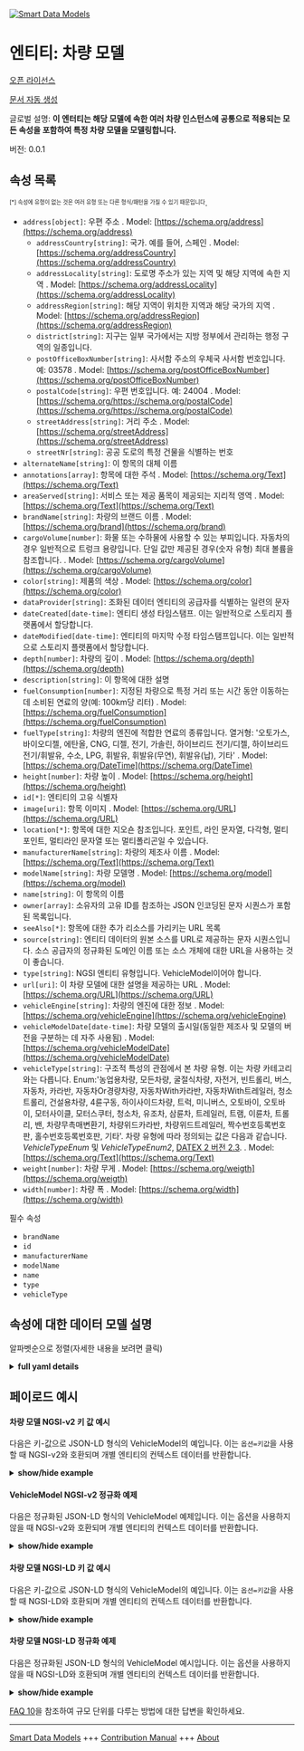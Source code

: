 <!-- 10-Header -->    
[![Smart Data Models](https://smartdatamodels.org/wp-content/uploads/2022/01/SmartDataModels_logo.png "Logo")](https://smartdatamodels.org)    
엔티티: 차량 모델    
==========<!-- /10-Header -->    
<!-- 15-License -->    
[오픈 라이선스](https://github.com/smart-data-models//dataModel.Transportation/blob/master/VehicleModel/LICENSE.md)    
[문서 자동 생성](https://docs.google.com/presentation/d/e/2PACX-1vTs-Ng5dIAwkg91oTTUdt8ua7woBXhPnwavZ0FxgR8BsAI_Ek3C5q97Nd94HS8KhP-r_quD4H0fgyt3/pub?start=false&loop=false&delayms=3000#slide=id.gb715ace035_0_60)    
<!-- /15-License -->    
<!-- 20-Description -->    
글로벌 설명: **이 엔터티는 해당 모델에 속한 여러 차량 인스턴스에 공통으로 적용되는 모든 속성을 포함하여 특정 차량 모델을 모델링합니다.**    
버전: 0.0.1    
<!-- /20-Description -->    
<!-- 30-PropertiesList -->    
## 속성 목록    
<sup><sub>[*] 속성에 유형이 없는 것은 여러 유형 또는 다른 형식/패턴을 가질 수 있기 때문입니다</sub></sup>.    
- `address[object]`: 우편 주소  . Model: [https://schema.org/address](https://schema.org/address)	- `addressCountry[string]`: 국가. 예를 들어, 스페인  . Model: [https://schema.org/addressCountry](https://schema.org/addressCountry)    
	- `addressLocality[string]`: 도로명 주소가 있는 지역 및 해당 지역에 속한 지역  . Model: [https://schema.org/addressLocality](https://schema.org/addressLocality)    
	- `addressRegion[string]`: 해당 지역이 위치한 지역과 해당 국가의 지역  . Model: [https://schema.org/addressRegion](https://schema.org/addressRegion)    
	- `district[string]`: 지구는 일부 국가에서는 지방 정부에서 관리하는 행정 구역의 일종입니다.      
	- `postOfficeBoxNumber[string]`: 사서함 주소의 우체국 사서함 번호입니다. 예: 03578  . Model: [https://schema.org/postOfficeBoxNumber](https://schema.org/postOfficeBoxNumber)    
	- `postalCode[string]`: 우편 번호입니다. 예: 24004  . Model: [https://schema.org/https://schema.org/postalCode](https://schema.org/https://schema.org/postalCode)    
	- `streetAddress[string]`: 거리 주소  . Model: [https://schema.org/streetAddress](https://schema.org/streetAddress)    
	- `streetNr[string]`: 공공 도로의 특정 건물을 식별하는 번호      
- `alternateName[string]`: 이 항목의 대체 이름  - `annotations[array]`: 항목에 대한 주석  . Model: [https://schema.org/Text](https://schema.org/Text)- `areaServed[string]`: 서비스 또는 제공 품목이 제공되는 지리적 영역  . Model: [https://schema.org/Text](https://schema.org/Text)- `brandName[string]`: 차량의 브랜드 이름  . Model: [https://schema.org/brand](https://schema.org/brand)- `cargoVolume[number]`: 화물 또는 수하물에 사용할 수 있는 부피입니다. 자동차의 경우 일반적으로 트렁크 용량입니다. 단일 값만 제공된 경우(숫자 유형) 최대 볼륨을 참조합니다.  . Model: [https://schema.org/cargoVolume](https://schema.org/cargoVolume)- `color[string]`: 제품의 색상  . Model: [https://schema.org/color](https://schema.org/color)- `dataProvider[string]`: 조화된 데이터 엔티티의 공급자를 식별하는 일련의 문자  - `dateCreated[date-time]`: 엔티티 생성 타임스탬프. 이는 일반적으로 스토리지 플랫폼에서 할당합니다.  - `dateModified[date-time]`: 엔티티의 마지막 수정 타임스탬프입니다. 이는 일반적으로 스토리지 플랫폼에서 할당합니다.  - `depth[number]`: 차량의 깊이  . Model: [https://schema.org/depth](https://schema.org/depth)- `description[string]`: 이 항목에 대한 설명  - `fuelConsumption[number]`: 지정된 차량으로 특정 거리 또는 시간 동안 이동하는 데 소비된 연료의 양(예: 100km당 리터)  . Model: [https://schema.org/fuelConsumption](https://schema.org/fuelConsumption)- `fuelType[string]`: 차량의 엔진에 적합한 연료의 종류입니다. 열거형: '오토가스, 바이오디젤, 에탄올, CNG, 디젤, 전기, 가솔린, 하이브리드 전기/디젤, 하이브리드 전기/휘발유, 수소, LPG, 휘발유, 휘발유(무연), 휘발유(납), 기타'  . Model: [https://schema.org/DateTime](https://schema.org/DateTime)- `height[number]`: 차량 높이  . Model: [https://schema.org/height](https://schema.org/height)- `id[*]`: 엔티티의 고유 식별자  - `image[uri]`: 항목 이미지  . Model: [https://schema.org/URL](https://schema.org/URL)- `location[*]`: 항목에 대한 지오숀 참조입니다. 포인트, 라인 문자열, 다각형, 멀티포인트, 멀티라인 문자열 또는 멀티폴리곤일 수 있습니다.  - `manufacturerName[string]`: 차량의 제조사 이름  . Model: [https://schema.org/Text](https://schema.org/Text)- `modelName[string]`: 차량 모델명  . Model: [https://schema.org/model](https://schema.org/model)- `name[string]`: 이 항목의 이름  - `owner[array]`: 소유자의 고유 ID를 참조하는 JSON 인코딩된 문자 시퀀스가 포함된 목록입니다.  - `seeAlso[*]`: 항목에 대한 추가 리소스를 가리키는 URL 목록  - `source[string]`: 엔티티 데이터의 원본 소스를 URL로 제공하는 문자 시퀀스입니다. 소스 공급자의 정규화된 도메인 이름 또는 소스 개체에 대한 URL을 사용하는 것이 좋습니다.  - `type[string]`: NGSI 엔티티 유형입니다. VehicleModel이어야 합니다.  - `url[uri]`: 이 차량 모델에 대한 설명을 제공하는 URL  . Model: [https://schema.org/URL](https://schema.org/URL)- `vehicleEngine[string]`: 차량의 엔진에 대한 정보  . Model: [https://schema.org/vehicleEngine](https://schema.org/vehicleEngine)- `vehicleModelDate[date-time]`: 차량 모델의 출시일(동일한 제조사 및 모델의 버전을 구분하는 데 자주 사용됨)  . Model: [https://schema.org/vehicleModelDate](https://schema.org/vehicleModelDate)- `vehicleType[string]`: 구조적 특성의 관점에서 본 차량 유형. 이는 차량 카테고리와는 다릅니다. Enum:'농업용차량, 모든차량, 굴절식차량, 자전거, 빈트롤리, 버스, 자동차, 카라반, 자동차Or경량차량, 자동차With카라반, 자동차With트레일러, 청소트롤리, 건설용차량, 4륜구동, 하이사이드차량, 트럭, 미니버스, 오토바이, 오토바이, 모터사이클, 모터스쿠터, 청소차, 유조차, 삼륜차, 트레일러, 트램, 이륜차, 트롤리, 밴, 차량무촉매변환기, 차량위드카라반, 차량위드트레일러, 짝수번호등록번호판, 홀수번호등록번호판, 기타'. 차량 유형에 따라 정의되는 값은 다음과 같습니다. _VehicleTypeEnum_ 및 _VehicleTypeEnum2_, [DATEX 2 버전 2.3](http://d2docs.ndwcloud.nu/_static/umlmodel/v2.3/index.htm).  . Model: [https://schema.org/Text](https://schema.org/Text)- `weight[number]`: 차량 무게  . Model: [https://schema.org/weigth](https://schema.org/weigth)- `width[number]`: 차량 폭  . Model: [https://schema.org/width](https://schema.org/width)<!-- /30-PropertiesList -->    
<!-- 35-RequiredProperties -->    
필수 속성    
- `brandName`  - `id`  - `manufacturerName`  - `modelName`  - `name`  - `type`  - `vehicleType`  <!-- /35-RequiredProperties -->    
<!-- 40-RequiredProperties -->    
<!-- /40-RequiredProperties -->    
<!-- 50-DataModelHeader -->    
## 속성에 대한 데이터 모델 설명    
알파벳순으로 정렬(자세한 내용을 보려면 클릭)    
<!-- /50-DataModelHeader -->    
<!-- 60-ModelYaml -->    
<details><summary><strong>full yaml details</strong></summary>      
```yaml    
VehicleModel:      
  description: 'This entity models a particular vehicle model, including all properties which are common to multiple vehicle instances belonging to such model.'      
  properties:      
    address:      
      description: The mailing address      
      properties:      
        addressCountry:      
          description: 'The country. For example, Spain'      
          type: string      
          x-ngsi:      
            model: https://schema.org/addressCountry      
            type: Property      
        addressLocality:      
          description: 'The locality in which the street address is, and which is in the region'      
          type: string      
          x-ngsi:      
            model: https://schema.org/addressLocality      
            type: Property      
        addressRegion:      
          description: 'The region in which the locality is, and which is in the country'      
          type: string      
          x-ngsi:      
            model: https://schema.org/addressRegion      
            type: Property      
        district:      
          description: 'A district is a type of administrative division that, in some countries, is managed by the local government'      
          type: string      
          x-ngsi:      
            type: Property      
        postOfficeBoxNumber:      
          description: 'The post office box number for PO box addresses. For example, 03578'      
          type: string      
          x-ngsi:      
            model: https://schema.org/postOfficeBoxNumber      
            type: Property      
        postalCode:      
          description: 'The postal code. For example, 24004'      
          type: string      
          x-ngsi:      
            model: https://schema.org/https://schema.org/postalCode      
            type: Property      
        streetAddress:      
          description: The street address      
          type: string      
          x-ngsi:      
            model: https://schema.org/streetAddress      
            type: Property      
        streetNr:      
          description: Number identifying a specific property on a public street      
          type: string      
          x-ngsi:      
            type: Property      
      type: object      
      x-ngsi:      
        model: https://schema.org/address      
        type: Property      
    alternateName:      
      description: An alternative name for this item      
      type: string      
      x-ngsi:      
        type: Property      
    annotations:      
      description: Annotations about the item      
      items:      
        type: string      
      type: array      
      x-ngsi:      
        model: https://schema.org/Text      
        type: Property      
    areaServed:      
      description: The geographic area where a service or offered item is provided      
      type: string      
      x-ngsi:      
        model: https://schema.org/Text      
        type: Property      
    brandName:      
      description: Vehicle's brand name      
      type: string      
      x-ngsi:      
        model: https://schema.org/brand      
        type: Property      
    cargoVolume:      
      description: 'The available volume for cargo or luggage. For automobiles, this is usually the trunk volume. If only a single value is provided (type Number) it will refer to the maximum volume'      
      minimum: 0      
      type: number      
      x-ngsi:      
        model: https://schema.org/cargoVolume      
        type: Property      
        units: Liters      
    color:      
      description: The color of the product      
      type: string      
      x-ngsi:      
        model: https://schema.org/color      
        type: Property      
    dataProvider:      
      description: A sequence of characters identifying the provider of the harmonised data entity      
      type: string      
      x-ngsi:      
        type: Property      
    dateCreated:      
      description: Entity creation timestamp. This will usually be allocated by the storage platform      
      format: date-time      
      type: string      
      x-ngsi:      
        type: Property      
    dateModified:      
      description: Timestamp of the last modification of the entity. This will usually be allocated by the storage platform      
      format: date-time      
      type: string      
      x-ngsi:      
        type: Property      
    depth:      
      description: Vehicle's depth      
      minimum: 0      
      type: number      
      x-ngsi:      
        model: https://schema.org/depth      
        type: Property      
    description:      
      description: A description of this item      
      type: string      
      x-ngsi:      
        type: Property      
    fuelConsumption:      
      description: The amount of fuel consumed for traveling a particular distance or temporal duration with the given vehicle (e.g. liters per 100 km)      
      minimum: 0      
      type: number      
      x-ngsi:      
        model: https://schema.org/fuelConsumption      
        type: Property      
        units: liters per 100 kilometer      
    fuelType:      
      description: 'The type of fuel suitable for the engine or engines of the vehicle. Enum:''autogas, biodiesel, ethanol, cng, diesel, electric, gasoline, hybrid electric/diesel, hybrid electric/petrol, hydrogen, lpg, petrol, petrol(unleaded), petrol(leaded), other'''      
      enum:      
        - autogas      
        - biodiesel      
        - cng      
        - diesel      
        - electric      
        - ethanol      
        - gasoline      
        - hybrid_electric_diesel      
        - hybrid_electric_petrol      
        - hydrogen      
        - lpg      
        - petrol      
        - petrol(unleaded)      
        - petrol(leaded)      
        - other      
      type: string      
      x-ngsi:      
        model: https://schema.org/DateTime      
        type: Property      
    height:      
      description: Vehicle's height      
      minimum: 0      
      type: number      
      x-ngsi:      
        model: https://schema.org/height      
        type: Property      
    id:      
      anyOf:      
        - description: Identifier format of any NGSI entity      
          maxLength: 256      
          minLength: 1      
          pattern: ^[\w\-\.\{\}\$\+\*\[\]`|~^@!,:\\]+$      
          type: string      
          x-ngsi:      
            type: Property      
        - description: Identifier format of any NGSI entity      
          format: uri      
          type: string      
          x-ngsi:      
            type: Property      
      description: Unique identifier of the entity      
      x-ngsi:      
        type: Property      
    image:      
      description: An image of the item      
      format: uri      
      type: string      
      x-ngsi:      
        model: https://schema.org/URL      
        type: Property      
    location:      
      description: 'Geojson reference to the item. It can be Point, LineString, Polygon, MultiPoint, MultiLineString or MultiPolygon'      
      oneOf:      
        - description: Geojson reference to the item. Point      
          properties:      
            bbox:      
              items:      
                type: number      
              minItems: 4      
              type: array      
            coordinates:      
              items:      
                type: number      
              minItems: 2      
              type: array      
            type:      
              enum:      
                - Point      
              type: string      
          required:      
            - type      
            - coordinates      
          title: GeoJSON Point      
          type: object      
          x-ngsi:      
            type: GeoProperty      
        - description: Geojson reference to the item. LineString      
          properties:      
            bbox:      
              items:      
                type: number      
              minItems: 4      
              type: array      
            coordinates:      
              items:      
                items:      
                  type: number      
                minItems: 2      
                type: array      
              minItems: 2      
              type: array      
            type:      
              enum:      
                - LineString      
              type: string      
          required:      
            - type      
            - coordinates      
          title: GeoJSON LineString      
          type: object      
          x-ngsi:      
            type: GeoProperty      
        - description: Geojson reference to the item. Polygon      
          properties:      
            bbox:      
              items:      
                type: number      
              minItems: 4      
              type: array      
            coordinates:      
              items:      
                items:      
                  items:      
                    type: number      
                  minItems: 2      
                  type: array      
                minItems: 4      
                type: array      
              type: array      
            type:      
              enum:      
                - Polygon      
              type: string      
          required:      
            - type      
            - coordinates      
          title: GeoJSON Polygon      
          type: object      
          x-ngsi:      
            type: GeoProperty      
        - description: Geojson reference to the item. MultiPoint      
          properties:      
            bbox:      
              items:      
                type: number      
              minItems: 4      
              type: array      
            coordinates:      
              items:      
                items:      
                  type: number      
                minItems: 2      
                type: array      
              type: array      
            type:      
              enum:      
                - MultiPoint      
              type: string      
          required:      
            - type      
            - coordinates      
          title: GeoJSON MultiPoint      
          type: object      
          x-ngsi:      
            type: GeoProperty      
        - description: Geojson reference to the item. MultiLineString      
          properties:      
            bbox:      
              items:      
                type: number      
              minItems: 4      
              type: array      
            coordinates:      
              items:      
                items:      
                  items:      
                    type: number      
                  minItems: 2      
                  type: array      
                minItems: 2      
                type: array      
              type: array      
            type:      
              enum:      
                - MultiLineString      
              type: string      
          required:      
            - type      
            - coordinates      
          title: GeoJSON MultiLineString      
          type: object      
          x-ngsi:      
            type: GeoProperty      
        - description: Geojson reference to the item. MultiLineString      
          properties:      
            bbox:      
              items:      
                type: number      
              minItems: 4      
              type: array      
            coordinates:      
              items:      
                items:      
                  items:      
                    items:      
                      type: number      
                    minItems: 2      
                    type: array      
                  minItems: 4      
                  type: array      
                type: array      
              type: array      
            type:      
              enum:      
                - MultiPolygon      
              type: string      
          required:      
            - type      
            - coordinates      
          title: GeoJSON MultiPolygon      
          type: object      
          x-ngsi:      
            type: GeoProperty      
      x-ngsi:      
        type: GeoProperty      
    manufacturerName:      
      description: Vehicle's manufacturer name      
      type: string      
      x-ngsi:      
        model: https://schema.org/Text      
        type: Property      
    modelName:      
      description: Vehicle's model name      
      type: string      
      x-ngsi:      
        model: https://schema.org/model      
        type: Property      
    name:      
      description: The name of this item      
      type: string      
      x-ngsi:      
        type: Property      
    owner:      
      description: A List containing a JSON encoded sequence of characters referencing the unique Ids of the owner(s)      
      items:      
        anyOf:      
          - description: Identifier format of any NGSI entity      
            maxLength: 256      
            minLength: 1      
            pattern: ^[\w\-\.\{\}\$\+\*\[\]`|~^@!,:\\]+$      
            type: string      
            x-ngsi:      
              type: Property      
          - description: Identifier format of any NGSI entity      
            format: uri      
            type: string      
            x-ngsi:      
              type: Property      
        description: Unique identifier of the entity      
        x-ngsi:      
          type: Property      
      type: array      
      x-ngsi:      
        type: Property      
    seeAlso:      
      description: list of uri pointing to additional resources about the item      
      oneOf:      
        - items:      
            format: uri      
            type: string      
          minItems: 1      
          type: array      
        - format: uri      
          type: string      
      x-ngsi:      
        type: Property      
    source:      
      description: 'A sequence of characters giving the original source of the entity data as a URL. Recommended to be the fully qualified domain name of the source provider, or the URL to the source object'      
      type: string      
      x-ngsi:      
        type: Property      
    type:      
      description: NGSI Entity type. It has to be VehicleModel      
      enum:      
        - VehicleModel      
      type: string      
      x-ngsi:      
        type: Property      
    url:      
      description: URL which provides a description of this vehicle model      
      format: uri      
      type: string      
      x-ngsi:      
        model: https://schema.org/URL      
        type: Property      
    vehicleEngine:      
      description: Information about the engine or engines of the vehicle      
      type: string      
      x-ngsi:      
        model: https://schema.org/vehicleEngine      
        type: Property      
    vehicleModelDate:      
      description: The release date of a vehicle model (often used to differentiate versions of the same make and model)      
      format: date-time      
      type: string      
      x-ngsi:      
        model: https://schema.org/vehicleModelDate      
        type: Property      
    vehicleType:      
      description: 'Type of vehicle from the point of view of its structural characteristics. This is different than the vehicle category . Enum:''agriculturalVehicle, anyVehicle, articulatedVehicle, bicycle, binTrolley, bus, car, caravan, carOrLightVehicle, carWithCaravan, carWithTrailer, cleaningTrolley, constructionOrMaintenanceVehicle, fourWheelDrive, highSidedVehicle, lorry, minibus, moped, motorcycle, motorcycleWithSideCar, motorscooter, sweepingMachine, tanker, threeWheeledVehicle, trailer, tram, twoWheeledVehicle, trolley, van, vehicleWithoutCatalyticConverter, vehicleWithCaravan, vehicleWithTrailer, withEvenNumberedRegistrationPlates, withOddNumberedRegistrationPlates, other''. The following values defined by _VehicleTypeEnum_ and _VehicleTypeEnum2_, [DATEX 2 version 2.3](http://d2docs.ndwcloud.nu/_static/umlmodel/v2.3/index.htm)'      
      enum:      
        - agriculturalVehicle      
        - bicycle      
        - binTrolley      
        - bus      
        - car      
        - caravan      
        - carWithCaravan      
        - carWithTrailer      
        - cleaningTrolley      
        - constructionOrMaintenanceVehicle      
        - lorry      
        - minibus      
        - moped      
        - motorcycle      
        - motorcycleWithSideCar      
        - motorscooter      
        - sweepingMachine      
        - tanker      
        - trailer      
        - tram      
        - van      
        - trolley      
      type: string      
      x-ngsi:      
        model: https://schema.org/Text      
        type: Property      
    weight:      
      description: Vehicle's weigth      
      minimum: 0      
      type: number      
      x-ngsi:      
        model: https://schema.org/weigth      
        type: Property      
    width:      
      description: Vehicle's width      
      minimum: 0      
      type: number      
      x-ngsi:      
        model: https://schema.org/width      
        type: Property      
  required:      
    - id      
    - name      
    - type      
    - vehicleType      
    - brandName      
    - modelName      
    - manufacturerName      
  type: object      
  x-derived-from: ""      
  x-disclaimer: 'Redistribution and use in source and binary forms, with or without modification, are permitted  provided that the license conditions are met. Copyleft (c) 2022 Contributors to Smart Data Models Program'      
  x-license-url: https://github.com/smart-data-models/dataModel.Transportation/blob/master/VehicleModel/LICENSE.md      
  x-model-schema: https://smart-data-models.github.io/dataModel.Transportation/VehicleModel/schema.json      
  x-model-tags: ""      
  x-version: 0.0.1      
```    
</details>      
<!-- /60-ModelYaml -->    
<!-- 70-MiddleNotes -->    
<!-- /70-MiddleNotes -->    
<!-- 80-Examples -->    
## 페이로드 예시    
#### 차량 모델 NGSI-v2 키 값 예시    
다음은 키-값으로 JSON-LD 형식의 VehicleModel의 예입니다. 이는 `옵션=키값`을 사용할 때 NGSI-v2와 호환되며 개별 엔티티의 컨텍스트 데이터를 반환합니다.    
<details><summary><strong>show/hide example</strong></summary>      
```json  
{  
  "id": "vehiclemodel:econic",  
  "type": "VehicleModel",  
  "name": "MBenz-Econic2014",  
  "brandName": "Mercedes Benz",  
  "modelName": "Econic",  
  "manufacturerName": "Daimler",  
  "vehicleType": "lorry",  
  "cargoVolume": 1000,  
  "fuelType": "diesel"  
}  
```  
</details>    
#### VehicleModel NGSI-v2 정규화 예제    
다음은 정규화된 JSON-LD 형식의 VehicleModel 예제입니다. 이는 옵션을 사용하지 않을 때 NGSI-v2와 호환되며 개별 엔티티의 컨텍스트 데이터를 반환합니다.    
<details><summary><strong>show/hide example</strong></summary>      
```json  
{  
  "id": "vehiclemodel:econic",  
  "type": "VehicleModel",  
  "name": {  
    "type": "Text",  
    "value": "MBenz-Econic2014"  
  },  
  "cargoVolume": {  
    "type": "Number",  
    "value": 1000  
  },  
  "modelName": {  
    "type": "Text",  
    "value": "Econic"  
  },  
  "brandName": {  
    "type": "Text",  
    "value": "Mercedes Benz"  
  },  
  "manufacturerName": {  
    "type": "Text",  
    "value": "Daimler"  
  },  
  "fuelType": {  
    "type": "Text",  
    "value": "diesel"  
  },  
  "vehicleType": {  
    "type": "Text",  
    "value": "lorry"  
  }  
}  
```  
</details>    
#### 차량 모델 NGSI-LD 키 값 예시    
다음은 키-값으로 JSON-LD 형식의 VehicleModel의 예입니다. 이는 `옵션=키값`을 사용할 때 NGSI-LD와 호환되며 개별 엔티티의 컨텍스트 데이터를 반환합니다.    
<details><summary><strong>show/hide example</strong></summary>      
```json  
{  
  "id": "urn:ngsi-ld:VehicleModel:vehiclemodel:econic",  
  "type": "VehicleModel",  
  "brandName": "Mercedes Benz",  
  "cargoVolume": 1000,  
  "fuelType": "diesel",  
  "manufacturerName": "Daimler",  
  "modelName": "Econic",  
  "name": "MBenz-Econic2014",  
  "vehicleType": "lorry",  
  "@context": [  
    "https://uri.etsi.org/ngsi-ld/v1/ngsi-ld-core-context.jsonld",  
    "https://raw.githubusercontent.com/smart-data-models/dataModel.Transportation/master/context.jsonld"  
  ]  
}  
```  
</details>    
#### 차량 모델 NGSI-LD 정규화 예제    
다음은 정규화된 JSON-LD 형식의 VehicleModel 예시입니다. 이는 옵션을 사용하지 않을 때 NGSI-LD와 호환되며 개별 엔티티의 컨텍스트 데이터를 반환합니다.    
<details><summary><strong>show/hide example</strong></summary>      
```json  
{  
    "id": "urn:ngsi-ld:VehicleModel:vehiclemodel:econic",  
    "type": "VehicleModel",  
    "brandName": {  
        "type": "Property",  
        "value": "Mercedes Benz"  
    },  
    "cargoVolume": {  
        "type": "Property",  
        "value": 1000  
    },  
    "fuelType": {  
        "type": "Property",  
        "value": "diesel"  
    },  
    "manufacturerName": {  
        "type": "Property",  
        "value": "Daimler"  
    },  
    "modelName": {  
        "type": "Property",  
        "value": "Econic"  
    },  
    "name": {  
        "type": "Property",  
        "value": "MBenz-Econic2014"  
    },  
    "vehicleType": {  
        "type": "Property",  
        "value": "lorry"  
    },  
    "@context": [  
        "https://uri.etsi.org/ngsi-ld/v1/ngsi-ld-core-context.jsonld",  
        "https://raw.githubusercontent.com/smart-data-models/dataModel.Transportation/master/context.jsonld"  
    ]  
}  
```  
</details><!-- /80-Examples -->    
<!-- 90-FooterNotes -->    
<!-- /90-FooterNotes -->    
<!-- 95-Units -->    
[FAQ 10](https://smartdatamodels.org/index.php/faqs/)을 참조하여 규모 단위를 다루는 방법에 대한 답변을 확인하세요.    
<!-- /95-Units -->    
<!-- 97-LastFooter -->    
---    
[Smart Data Models](https://smartdatamodels.org) +++ [Contribution Manual](https://bit.ly/contribution_manual) +++ [About](https://bit.ly/Introduction_SDM)<!-- /97-LastFooter -->    
